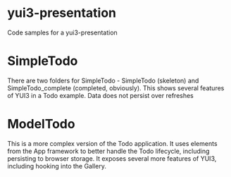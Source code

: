 yui3-presentation
=================

Code samples for a yui3-presentation

<h1>SimpleTodo</h1>

<p>There are two folders for SimpleTodo - SimpleTodo (skeleton) and SimpleTodo_complete (completed, obviously).  This shows several features of YUI3 in a Todo example.  Data does not persist over refreshes</p>

<h1>ModelTodo</h1>

<p>This is a more complex version of the Todo application.  It uses elements from the App framework to better handle the Todo lifecycle, including persisting to browser storage.  It exposes several more features of YUI3, including hooking into the Gallery.</p>